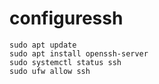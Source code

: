 # configuressh

```
sudo apt update
sudo apt install openssh-server
sudo systemctl status ssh
sudo ufw allow ssh
```
